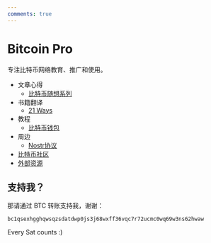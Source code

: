 ```yaml
---
comments: true
---
```


# Bitcoin Pro

专注比特币网络教育、推广和使用。

- 文章心得
    - [比特币随想系列](./tb/think_bitcoin.md)
- 书籍翻译
    - [21 Ways](21_ways/toc.md)
- 教程
    - [比特币钱包](others/bitcoin_wallet.md)
- 周边
    - [Nostr协议](others/nostr.md)
- [比特币社区](./organizations.md)
- [外部资源](./resources.md)

## 支持我？

那请通过 BTC 转账支持我，谢谢：

`bc1qsexhgghqwsqzsdatdwp0js3j68wxff36vqc7r72ucmc0wq69w3ns62hwaw`

Every Sat counts :)
